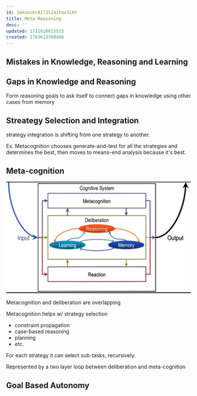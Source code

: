 ```yaml
---
id: 2ekusukc81l3l2aituv3ikh
title: Meta-Reasoning
desc: ''
updated: 1711828815533
created: 1703613760486
---
```


## Mistakes in Knowledge, Reasoning and Learning

## Gaps in Knowledge and Reasoning

Form reasoning goals to ask itself to connect gaps in knowledge using other cases from memory

## Streategy Selection and Integration

strategy integration is shifting from one strategy to another.

Ex. Metacognition chooses generate-and-test for all the strategies and determines the best, then moves to means-end analysis because it's best.

## Meta-cognition

![cognitive systems](./assets/cognitive_systems.png)

Metacognition and deliberation are overlapping

Metacognition helps w/ strategy selection

- constraint propagation
- case-based reasoning
- planning
- etc.

For each strategy it can select sub-tasks, recursively.

Represented by a two layer loop between deliberation and meta-cognition

## Goal Based Autonomy
